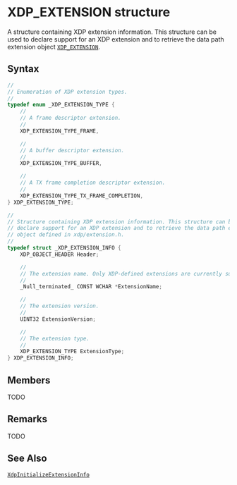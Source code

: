 # XDP_EXTENSION structure

A structure containing XDP extension information. This structure can be used to declare support for an XDP extension and to retrieve the data path extension object [`XDP_EXTENSION`](XDP_EXTENSION.md).

## Syntax

```C
//
// Enumeration of XDP extension types.
//
typedef enum _XDP_EXTENSION_TYPE {
    //
    // A frame descriptor extension.
    //
    XDP_EXTENSION_TYPE_FRAME,

    //
    // A buffer descriptor extension.
    //
    XDP_EXTENSION_TYPE_BUFFER,

    //
    // A TX frame completion descriptor extension.
    //
    XDP_EXTENSION_TYPE_TX_FRAME_COMPLETION,
} XDP_EXTENSION_TYPE;

//
// Structure containing XDP extension information. This structure can be used to
// declare support for an XDP extension and to retrieve the data path extension
// object defined in xdp/extension.h.
//
typedef struct _XDP_EXTENSION_INFO {
    XDP_OBJECT_HEADER Header;

    //
    // The extension name. Only XDP-defined extensions are currently supported.
    //
    _Null_terminated_ CONST WCHAR *ExtensionName;

    //
    // The extension version.
    //
    UINT32 ExtensionVersion;

    //
    // The extension type.
    //
    XDP_EXTENSION_TYPE ExtensionType;
} XDP_EXTENSION_INFO;
```

## Members

TODO

## Remarks

TODO

## See Also

[`XdpInitializeExtensionInfo`](XdpInitializeExtensionInfo.md)
